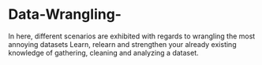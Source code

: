 # Data-Wrangling-
In here, different scenarios are exhibited with regards to wrangling the most annoying datasets
Learn, relearn and strengthen your already existing knowledge of gathering, cleaning and analyzing a dataset.
